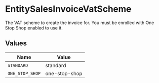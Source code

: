 # EntitySalesInvoiceVatScheme

The VAT scheme to create the invoice for. You must be enrolled with One Stop Shop enabled to use it.


## Values

| Name            | Value           |
| --------------- | --------------- |
| `STANDARD`      | standard        |
| `ONE_STOP_SHOP` | one-stop-shop   |